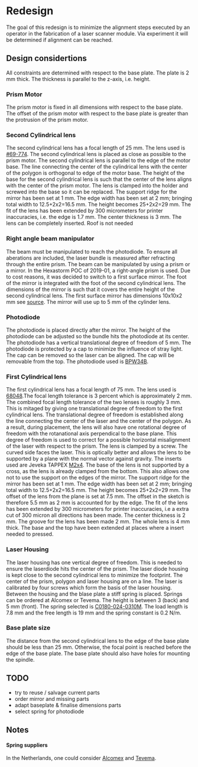 # Redesign
The goal of this redesign is to minimize the alignment steps executed by an operator in the fabrication of a laser scanner module.
Via experiment it will be determined if alignment can be reached.

## Design considertions
All constraints are determined with respect to the base plate. The plate is 2 mm thick. The thickness is parallel to the z-axis,
i.e. height.

### Prism Motor
The prism motor is fixed in all dimensions with respect to the base plate.
The offset of the prism motor with respect to the base plate is greater than the protrusion of the prism motor.

### Second Cylindrical lens
The second cylindrical lens has a focal length of 25 mm. The lens used is [#69-774](https://www.edmundoptics.com/p/125mm-h-x-25mm-l-x-25mm-fl-vis-nir-coated-cylinder-lens/24050/).
The second cylindrical lens is placed as close as possible to the prism motor. The second cylindrical lens is parallel to the
edge of the motor base. The line connecting the center of the cylindrical lens with the center of the polygon is orthogonal to edge of the motor base. The height of the base for the second cylindrical lens is such that the center of the lens aligns with the center of the prism motor. The lens is clamped into the holder and screwed into the base so it can be replaced.
The support ridge for the mirror has been set at 1 mm. The edge width has been set at 2 mm; bringing total width to 12.5+2x2=16.5 mm. The height becomes 25+2x2=29 mm.  The fit of the lens has been extended by 300 micrometers for printer inaccuracies, i.e. the edge is 1.7 mm.
The center thickness is 3 mm. The lens can be completely inserted.
Roof is not needed

### Right angle beam manipulator
The beam must be manipulated to reach the photodiode. To ensure all aberations are included, the laser bundle is measured after refracting through the entire prism. The beam can be manipulated by using a prism or a mirror. In the Hexastorm POC of 2019-01, a right-angle prism is used. Due to cost reasons, it was decided to switch to a first surface mirror. The foot of the mirror is integrated with the foot of the second cylindrical lens. The dimensions of the mirror is such that it covers the entire height of the second cylindrical lens. The first surface mirror has dimensions 10x10x2 mm see [source](https://www.edmundoptics.com/p/10-x-10mm-enhanced-aluminum-4-6lambda-mirror/6013/). The mirror will use up to 5 mm of the cylinder lens.

### Photodiode
The photodiode is placed directly after the mirror. The height of the photodiode can be adjusted so the bundle hits the photodiode at its center. The photodiode has a vertical translational degree of freedom of 5 mm. The photodiode is protected by a cap to minimize the influence of stray light. The cap can be removed so the laser can be aligned. The cap will be removable from the top.
The photodiode used is [BPW34B](http://www.farnell.com/datasheets/2711552.pdf).


### First Cylindrical lens
The first cylindrical lens has a focal length of 75 mm. The lens used is [68048](https://www.edmundoptics.com/p/125mm-h-x-25mm-l-x-75mm-fl-mgfsub2sub-coatedcylinder-lens/22744/).The focal length tolerance is 3 percent which is approximately 2 mm. 
The combined focal length tolerance of the two lenses is roughly 3 mm. This is mitaged by giving one translational degree of freedom to the first cylindrical lens. The translational degree of freedom is established along the line connecting the center of the laser and the center of the polygon. As a result, during placement, the lens will also have one rotational degree of freedom with the rotanational axis perpendical to the base plane. This degree of freedom is used to correct for a possible horizontal misalignment of the laser with respect to the prism.
The lens is clamped by a screw. The curved side faces the laser. This is optically better and allows the lens to be supported by a plane with the normal vector against gravity. The inserts used are Jeveka TAPPEX [M2x4](https://www.jeveka.com/nl/catalog/inserts-kato-spirol-ensat-tappex-magneten-magna/tappex-inserts-voor-kunststof/tappex-multisert-inserts-tapxmsm0/tapxmsm00020000/groups/g+c+a+nr+view). The base of the lens is not supported by a cross, as the lens is already clamped from the bottom.
This also allows one not to use the support on the edges of the mirror.
The support ridge for the mirror has been set at 1 mm. The edge width has been set at 2 mm; bringing total width to 12.5+2x2=16.5 mm. The height becomes 25+2x2=29 mm. The offset of the lens from the plane is set at 7.5 mm. The offset in the sketch is therefore 5.5 mm as 2 mm is accounted for by the edge. The fit of the lens has been extended by 300 micrometers for printer inaccuracies, i.e a extra cut of 300 micron all directions has been made. The center thickness is 2 mm. The groove for the lens has been made 2 mm. The whole lens is 4  mm thick. The base and the top have been extended at places where a insert needed to pressed.

### Laser Housing
The laser housing has one vertical degree of freedom. This is needed to ensure the laserdiode hits the center of the prism.
The laser diode housing is kept close to the second cylindrical lens to minimize the footprint. The center of the prism, polygon and laser housing are on a line. The laser is calibrated by four screws which form the basis of the laser housing. Between the housing and the blase plate a stiff spring is placed. Springs can be ordered at Alcomex or Tevema. The height is between 3 (back) and 5 mm (front). 
The spring selected is [C0180-024-0310M](https://www.asraymond.com/round-wire-compression-springs/C01800140750M).
The load length is 7.8 mm and the free length is 19 mm and the spring constant is 0.2 N/m. 

### Base plate size
The distance from the second cylindrical lens to the edge of the base plate should be less than 25 mm. Otherwise, the focal point is reached before the edge of the base plate. The base plate should also have holes for mounting the spindle.

## TODO
- try to reuse / salvage current parts
- order mirror and missing parts
- adapt baseplate & finalise dimensions parts
- select spring for photodiode

## Notes 
#### Spring suppliers
In the Netherlands, one could consider [Alcomex](https://www.alcomex.com) and [Tevema](https://ww.tevema.com).






